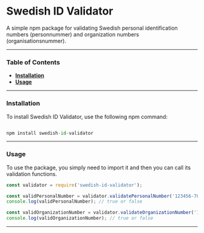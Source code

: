 # Swedish ID Validator

A simple npm package for validating Swedish personal identification numbers (personnummer) and organization numbers (organisationsnummer).

---

### Table of Contents

- **[Installation](https://chat.openai.com/?model=gpt-4#installation)**
- **[Usage](https://chat.openai.com/?model=gpt-4#usage)**

---

### Installation

To install Swedish ID Validator, use the following npm command:

```python

npm install swedish-id-validator

```

---

### Usage

To use the package, you simply need to import it and then you can call its validation functions.

```jsx
const validator = require('swedish-id-validator');

const validPersonalNumber = validator.validatePersonalNumber('123456-7890');
console.log(validPersonalNumber); // true or false

const validOrganizationNumber = validator.validateOrganizationNumber('123456-7890');
console.log(validOrganizationNumber); // true or false

```

---